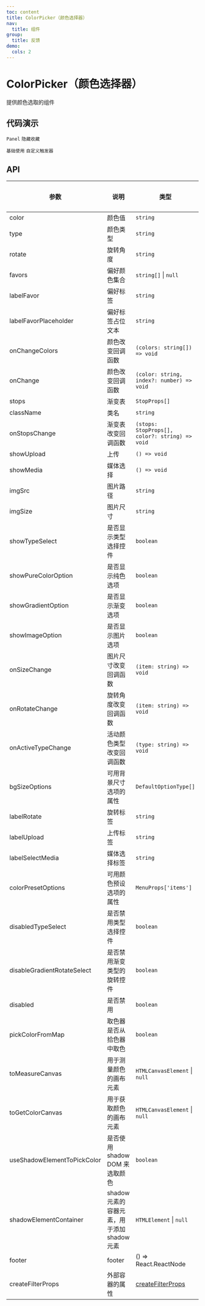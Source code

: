 ```yaml
---
toc: content
title: ColorPicker（颜色选择器）
nav:
  title: 组件
group:
  title: 反馈
demo:
  cols: 2
---
```


# ColorPicker（颜色选择器）

提供颜色选取的组件

## 代码演示

<code src="./panel.tsx" description="提供一个pure Panel。">Panel</code>
<code src="./hide-favors.tsx" description="提供一个单一的颜色选择。">隐藏收藏</code>

<code src="./basic.tsx">基础使用</code>
<code src="./children.tsx" description="自定义颜色面板的触发器。传入`children`">自定义触发器</code>

## API

| 参数                        | 说明                                        | 类型                                                | 默认值 | 版本 |
| --------------------------- | ------------------------------------------- | --------------------------------------------------- | ------ | ---- |
| color                       | 颜色值                                      | `string`                                            | -      |      |
| type                        | 颜色类型                                    | `string`                                            | -      |      |
| rotate                      | 旋转角度                                    | `string`                                            | -      |      |
| favors                      | 偏好颜色集合                                | `string[]` \| `null`                                | -      |      |
| labelFavor                  | 偏好标签                                    | `string`                                            | -      |      |
| labelFavorPlaceholder       | 偏好标签占位文本                            | `string`                                            | -      |      |
| onChangeColors              | 颜色改变回调函数                            | `(colors: string[]) => void`                        | -      |      |
| onChange                    | 颜色改变回调函数                            | `(color: string, index?: number) => void`           | -      |      |
| stops                       | 渐变表                                      | `StopProps[]`                                       | -      |      |
| className                   | 类名                                        | `string`                                            | -      |      |
| onStopsChange               | 渐变表改变回调函数                          | `(stops: StopProps[], color?: string) => void`      | -      |      |
| showUpload                  | 上传                                        | `() => void`                                        | -      |      |
| showMedia                   | 媒体选择                                    | `() => void`                                        | -      |      |
| imgSrc                      | 图片路径                                    | `string`                                            | -      |      |
| imgSize                     | 图片尺寸                                    | `string`                                            | -      |      |
| showTypeSelect              | 是否显示类型选择控件                        | `boolean`                                           | -      |      |
| showPureColorOption         | 是否显示纯色选项                            | `boolean`                                           | -      |      |
| showGradientOption          | 是否显示渐变选项                            | `boolean`                                           | -      |      |
| showImageOption             | 是否显示图片选项                            | `boolean`                                           | -      |      |
| onSizeChange                | 图片尺寸改变回调函数                        | `(item: string) => void`                            | -      |      |
| onRotateChange              | 旋转角度改变回调函数                        | `(item: string) => void`                            | -      |      |
| onActiveTypeChange          | 活动颜色类型改变回调函数                    | `(type: string) => void`                            | -      |      |
| bgSizeOptions               | 可用背景尺寸选项的属性                      | `DefaultOptionType[]`                               | -      |      |
| labelRotate                 | 旋转标签                                    | `string`                                            | -      |      |
| labelUpload                 | 上传标签                                    | `string`                                            | -      |      |
| labelSelectMedia            | 媒体选择标签                                | `string`                                            | -      |      |
| colorPresetOptions          | 可用颜色预设选项的属性                      | `MenuProps['items']`                                | -      |      |
| disabledTypeSelect          | 是否禁用类型选择控件                        | `boolean`                                           | -      |      |
| disableGradientRotateSelect | 是否禁用渐变类型的旋转控件                  | `boolean`                                           | -      |      |
| disabled                    | 是否禁用                                    | `boolean`                                           | -      |      |
| pickColorFromMap            | 取色器是否从拾色器中取色                    | `boolean`                                           | -      |      |
| toMeasureCanvas             | 用于测量颜色的画布元素                      | `HTMLCanvasElement` \| `null`                       | -      |      |
| toGetColorCanvas            | 用于获取颜色的画布元素                      | `HTMLCanvasElement` \| `null`                       | -      |      |
| useShadowElementToPickColor | 是否使用 shadow DOM 来选取颜色              | `boolean`                                           | -      |      |
| shadowElementContainer      | shadow 元素的容器元素，用于添加 shadow 元素 | `HTMLElement` \| `null`                             |        |
| footer                      | footer                                      | () => React.ReactNode                               | -      |      |
| createFilterProps           | 外部容器的属性                              | [createFilterProps](/components/create-filter/#api) | -      |      |
